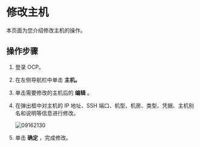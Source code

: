 修改主机
=========================

本页面为您介绍修改主机的操作。

**操作步骤**
-----------------------------

1. 登录 OCP。

2. 在左侧导航栏中单击 **主机。**

3. 单击需要修改的主机后的 **编辑** 。

4. 在弹出框中对主机的 IP 地址、SSH 端口、机型、机房、类型、凭据、主机别名和说明等信息进行修改。

   ![09162130](https://obbusiness-private.oss-cn-shanghai.aliyuncs.com/doc/img/ocp/410/%E7%BC%96%E8%BE%91%E4%B8%BB%E6%9C%BA.png)

5. 单击 **确定** ，完成修改。
